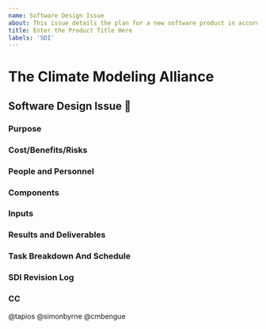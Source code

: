 ```yaml
---
name: Software Design Issue
about: This issue details the plan for a new software product in accordance with CliMA's Code Development Best Practices and Policies.
title: Enter the Product Title Here
labels: 'SDI'
---
```

# The Climate Modeling Alliance
## Software Design Issue 📜
### Purpose
<!--- State concisely the purpose of this software product. What are the goals and objectives? -->

### Cost/Benefits/Risks
<!--- Analyze the cost/benefits/risks associated with the proposal. -->

### People and Personnel
<!--- @ the personnel required/requested to implement the software solution.
- Lead:
- Collaborators:
- Reviewers: -->

### Components
<!--- Describe the main components/composition of the software solution. -->

### Inputs
<!--- Describe the inputs to the software solution. -->

### Results and Deliverables
<!--- Describe the key results, deliverables, quality expectations, and performance metrics. -->

### Task Breakdown And Schedule
<!--- A preliminary list of PRs and a preliminary timeline of PRs, milestones, and key results.
- [ ] Task/PR 1
- [ ] Task/PR 2 -->

### SDI Revision Log
<!-- State the reason for revision and indicate who approved it -->

### CC
@tapios @simonbyrne @cmbengue
